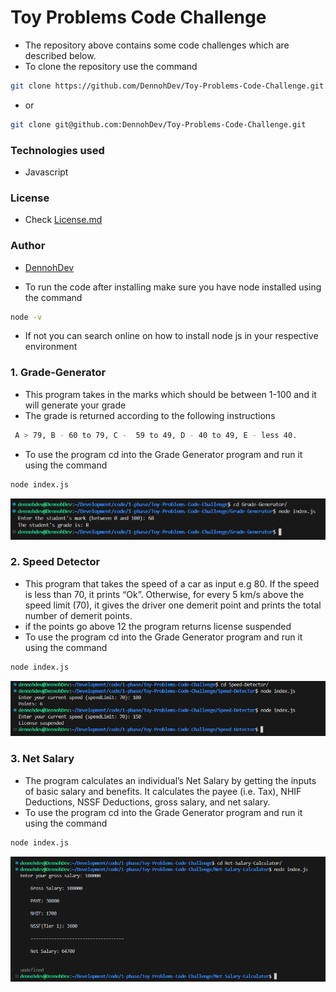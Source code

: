 # Toy Problems Code Challenge

- The repository above contains some code challenges which are described below.
- To clone the repository use the command 
```sh
git clone https://github.com/DennohDev/Toy-Problems-Code-Challenge.git
```
- or 
```sh
git clone git@github.com:DennohDev/Toy-Problems-Code-Challenge.git
```

### Technologies used
- Javascript

### License
- Check [License.md](./LICENSE.md)

### Author
- [DennohDev](https://github.com/DennohDev)


- To run the code after installing make sure you have node installed using the command
```sh
node -v
```
- If not you can search online on how to install node js in your respective environment
### 1. Grade-Generator
- This program takes in the marks which should be between 1-100 and it will generate your grade 
- The grade is returned according to the following instructions

```sh
 A > 79, B - 60 to 79, C -  59 to 49, D - 40 to 49, E - less 40.
```
- To use the program cd into the Grade Generator program and run it using the command
```sh
node index.js
```
![Grade Generator Image](<Screenshots/Screenshot 2023-09-24 222201.png>)

### 2. Speed Detector
- This program that takes the speed of a car as input e.g 80. If the speed is less than 70, it prints “Ok”. Otherwise, for every 5 km/s above the speed limit (70), it gives the driver one demerit point and prints the total number of demerit points.
- if the points go above 12 the program returns license suspended
- To use the program cd into the Grade Generator program and run it using the command
```sh
node index.js
```
![Speed Detector Image](<Screenshots/Screenshot 2023-09-24 223455.png>)

### 3. Net Salary
- The program calculates an individual’s Net Salary by getting the inputs of basic salary and benefits. It calculates the payee (i.e. Tax), NHIF Deductions, NSSF Deductions, gross salary, and net salary. 
- To use the program cd into the Grade Generator program and run it using the command
```sh
node index.js
```
![Net Salary Calculator image](<Screenshots/Screenshot 2023-09-24 224252.png>)